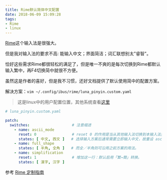 ```yaml
---
title: Rime默认简体中文配置
date: 2018-06-09 15:09:28
tags:
- Rime
- linux
---
```


[Rime](https://rime.im/)这个输入法是很强大。

但是我对输入法的要求不高: 能输入中文；界面简洁；词汇联想别太"睿智"。

恰好这些需求Rime都很轻松的满足了，但是唯一不爽的是每次切换到Rime都默认输入繁中，再F4切换简中就很不方便。

虽然这是作者的喜好，但是我不习惯，还好文档提供了默认使用简中的配置方案。

解决方案：`vim ~/.config/ibus/rime/luna_pinyin.custom.yaml`

> 这是linux中的用户配置位置，其他系统查看[这里](https://github.com/rime/home/wiki/RimeWithSchemata#rime-%E4%B8%AD%E7%9A%84%E6%95%B8%E6%93%9A%E6%96%87%E4%BB%B6%E5%88%86%E4%BD%88%E5%8F%8A%E4%BD%9C%E7%94%A8)

```yaml
# luna_pinyin.custom.yaml

patch:
  switches:                   # 注意缩进
    - name: ascii_mode
      reset: 0                # reset 0 的作用是当从其他输入法切换到本输入法重设为指定状态
      states: [ 中文, 西文 ]   # 选择输入方案后通常需要立即输入中文，故重设 ascii_mode = 0
    - name: full_shape
      states: [ 半角, 全角 ]   # 而全／半角则可沿用之前方案的用法。
    - name: simplification
      reset: 1                # 增加这一行：默认启用「繁→簡」转换。
      states: [ 漢字, 汉字 ]
```

参考 [Rime 定制指南](https://github.com/rime/home/wiki/CustomizationG)